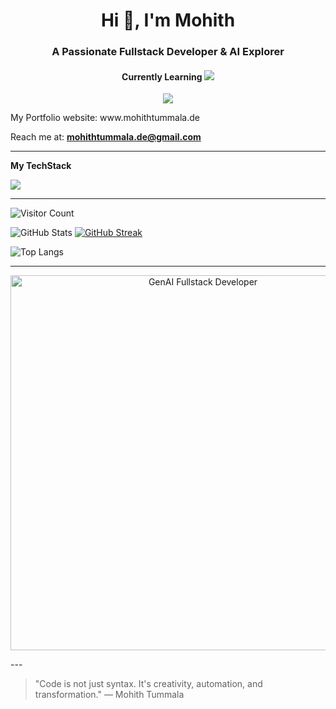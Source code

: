 <h1 align="center">Hi 👋, I'm Mohith</h1>
<h3 align="center">A Passionate Fullstack Developer & AI Explorer</h3>
<h4 align="center">Currently Learning  <img src="https://skillicons.dev/icons?i=linux" /> </h4>

<p align="center">
  <img src="https://readme-typing-svg.herokuapp.com/?lines=Fullstack+Developer;AI+Engineer+in+Progress;Cloud+&+DevOps+Learner;&center=true&width=380&height=45">
</p>
My Portfolio website: www.mohithtummala.de

Reach me at: **mohithtummala.de@gmail.com**

---
**My TechStack**

<p>
  <img src="https://skillicons.dev/icons?i=js,ts,react,py,flask,docker,gcp,firebase,linux,git,github,nodejs,pytorch,redux,aws" />
</p>

---

![Visitor Count](https://komarev.com/ghpvc/?username=DevMohith&label=Profile%20views&color=0e75b6&style=flat)

![GitHub Stats](https://github-readme-stats.vercel.app/api?username=DevMohith&show_icons=true&theme=tokyonight)
[![GitHub Streak](https://streak-stats.demolab.com?user=DevMohith&theme=tokyonight&hide_border=false)](https://git.io/streak-stats)

![Top Langs](https://github-readme-stats.vercel.app/api/top-langs/?username=DevMohith&layout=compact&theme=tokyonight)

---
<p align="center">
  <img src="./genai-fullstack-developer.png" width="600" alt="GenAI Fullstack Developer" />
</p>
---

> "Code is not just syntax. It's creativity, automation, and transformation." — Mohith Tummala

